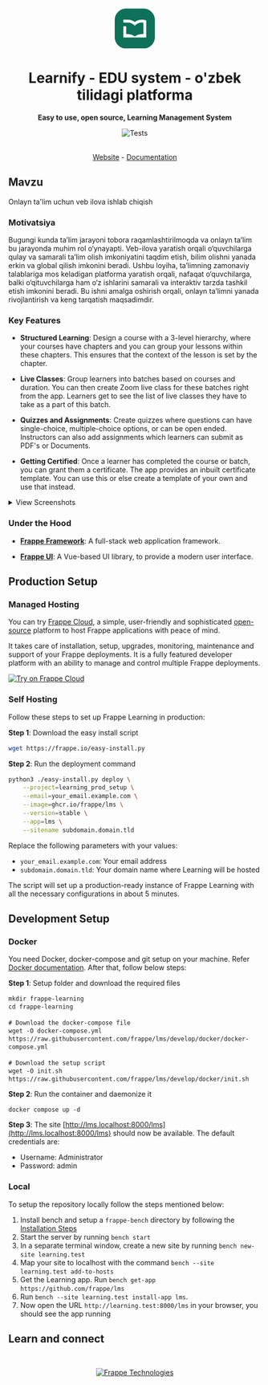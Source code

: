 <div align="center" markdown="1">

<img src=".github/lms-logo.png" alt="Frappe Learning logo" width="80" height="80"/>
<h1>Learnify - EDU system - o'zbek tilidagi platforma</h1>

**Easy to use, open source, Learning Management System**

![Tests](https://img.shields.io/endpoint?url=https://dashboard.cypress.io/badge/simple/vandxn/main&style=flat&logo=cypress)

</div>

<br />
<div align="center">
	<a href="https://frappe.io/learning">Website</a>
	-
	<a href="https://docs.frappe.io/learning">Documentation</a>
</div>

## Mavzu
Onlayn ta'lim uchun veb ilova ishlab chiqish

### Motivatsiya
Bugungi kunda ta’lim jarayoni tobora raqamlashtirilmoqda va onlayn ta’lim bu jarayonda muhim rol o‘ynayapti. Veb-ilova yaratish orqali o‘quvchilarga qulay va samarali ta’lim olish imkoniyatini taqdim etish, bilim olishni yanada erkin va global qilish imkonini beradi. Ushbu loyiha, ta’limning zamonaviy talablariga mos keladigan platforma yaratish orqali, nafaqat o‘quvchilarga, balki o‘qituvchilarga ham o‘z ishlarini samarali va interaktiv tarzda tashkil etish imkonini beradi. Bu ishni amalga oshirish orqali, onlayn ta’limni yanada rivojlantirish va keng tarqatish maqsadimdir.

### Key Features

- **Structured Learning**: Design a course with a 3-level hierarchy, where your courses have chapters and you can group your lessons within these chapters. This ensures that the context of the lesson is set by the chapter.

- **Live Classes**: Group learners into batches based on courses and duration. You can then create Zoom live class for these batches right from the app. Learners get to see the list of live classes they have to take as a part of this batch.

- **Quizzes and Assignments**: Create quizzes where questions can have single-choice, multiple-choice options, or can be open ended. Instructors can also add assignments which learners can submit as PDF's or Documents.

- **Getting Certified**: Once a learner has completed the course or batch, you can grant them a certificate. The app provides an inbuilt certificate template. You can use this or else create a template of your own and use that instead.

<details>
<summary>View Screenshots</summary>


![Batch](.github/batch.png)
<div align="center">
	<sub>
		Create batches to group your learners
	</sub>
</div>
<br>


![Quiz](.github/quiz.png)
<div align="center">
	<sub>
		Evaluate their knowledge by quizzes
	</sub>
</div>
<br>


![Cerficicate](.github/certificate.png)
<div align="center">
	<sub>
		Autenticate their work with certification
	</sub>
</div>
</details>


### Under the Hood

- [**Frappe Framework**](https://github.com/frappe/frappe): A full-stack web application framework.

- [**Frappe UI**](https://github.com/frappe/frappe-ui): A Vue-based UI library, to provide a modern user interface.

## Production Setup

### Managed Hosting

You can try [Frappe Cloud](https://frappecloud.com), a simple, user-friendly and sophisticated [open-source](https://github.com/frappe/press) platform to host Frappe applications with peace of mind.

It takes care of installation, setup, upgrades, monitoring, maintenance and support of your Frappe deployments. It is a fully featured developer platform with an ability to manage and control multiple Frappe deployments.

<div>
	<a href="https://frappecloud.com/lms/signup" target="_blank">
		<picture>
			<source media="(prefers-color-scheme: dark)" srcset="https://frappe.io/files/try-on-fc-white.png">
			<img src="https://frappe.io/files/try-on-fc-black.png" alt="Try on Frappe Cloud" height="28" />
		</picture>
	</a>
</div>

### Self Hosting

Follow these steps to set up Frappe Learning in production:

**Step 1**: Download the easy install script

```bash
wget https://frappe.io/easy-install.py
```

**Step 2**: Run the deployment command

```bash
python3 ./easy-install.py deploy \
    --project=learning_prod_setup \
    --email=your_email.example.com \
    --image=ghcr.io/frappe/lms \
    --version=stable \
    --app=lms \
    --sitename subdomain.domain.tld
```

Replace the following parameters with your values:
- `your_email.example.com`: Your email address
- `subdomain.domain.tld`: Your domain name where Learning will be hosted

The script will set up a production-ready instance of Frappe Learning with all the necessary configurations in about 5 minutes.

## Development Setup

### Docker

You need Docker, docker-compose and git setup on your machine. Refer [Docker documentation](https://docs.docker.com/). After that, follow below steps:

**Step 1**: Setup folder and download the required files

    mkdir frappe-learning
    cd frappe-learning

    # Download the docker-compose file
    wget -O docker-compose.yml https://raw.githubusercontent.com/frappe/lms/develop/docker/docker-compose.yml

    # Download the setup script
    wget -O init.sh https://raw.githubusercontent.com/frappe/lms/develop/docker/init.sh

**Step 2**: Run the container and daemonize it

    docker compose up -d

**Step 3**: The site [http://lms.localhost:8000/lms](http://lms.localhost:8000/lms) should now be available. The default credentials are:
- Username: Administrator
- Password: admin

### Local

To setup the repository locally follow the steps mentioned below:

1. Install bench and setup a `frappe-bench` directory by following the [Installation Steps](https://frappeframework.com/docs/user/en/installation)
1. Start the server by running `bench start`
1. In a separate terminal window, create a new site by running `bench new-site learning.test`
1. Map your site to localhost with the command `bench --site learning.test add-to-hosts`
1. Get the Learning app. Run `bench get-app https://github.com/frappe/lms`
1. Run `bench --site learning.test install-app lms`.
1. Now open the URL `http://learning.test:8000/lms` in your browser, you should see the app running

## Learn and connect

<br>
<div align="center" style="padding-top: 0.75rem;">
	<a href="https://frappe.io" target="_blank">
		<picture>
			<source media="(prefers-color-scheme: dark)" srcset="https://frappe.io/files/Frappe-white.png">
			<img src="https://frappe.io/files/Frappe-black.png" alt="Frappe Technologies" height="28"/>
		</picture>
	</a>
</div>
